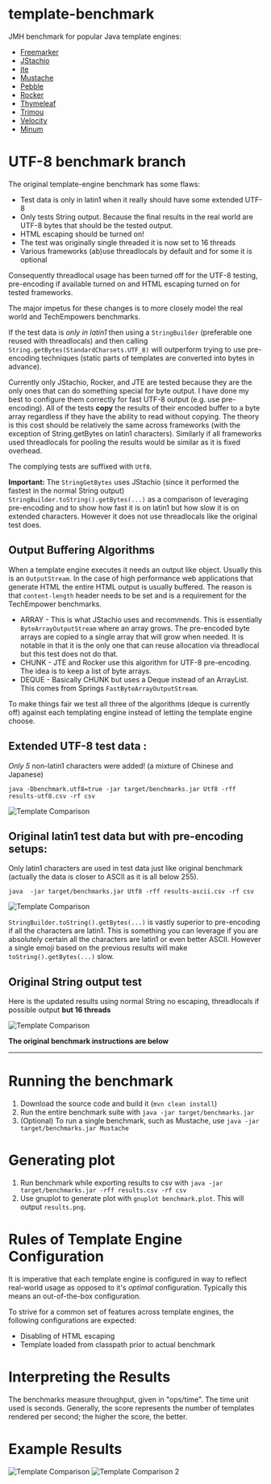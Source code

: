 template-benchmark
================

JMH benchmark for popular Java template engines:

* [Freemarker](http://freemarker.org/)
* [JStachio](https://github.com/jstachio/jstachio)
* [jte](https://github.com/casid/jte)
* [Mustache](https://github.com/spullara/mustache.java)
* [Pebble](http://www.mitchellbosecke.com/pebble)
* [Rocker](https://github.com/fizzed/rocker)
* [Thymeleaf](http://www.thymeleaf.org/)
* [Trimou](http://trimou.org/)
* [Velocity](http://velocity.apache.org/)
* [Minum](https://github.com/byronka/minum)


UTF-8 benchmark branch
======================

The original template-engine benchmark has some flaws:

* Test data is only in latin1 when it really should have some extended UTF-8
* Only tests String output. Because the final results in the real world are UTF-8 bytes that should be the tested output.
* HTML escaping should be turned on! 
* The test was originally single threaded it is now set to 16 threads
* Various frameworks (ab)use threadlocals by default and for some it is optional

Consequently threadlocal usage has been turned off for the UTF-8 testing, pre-encoding if available turned on 
and HTML escaping turned on for tested frameworks.

The major impetus for these changes is to more closely model the real world and TechEmpowers benchmarks.

If the test data is *only in latin1* then using a `StringBuilder` (preferable one reused with threadlocals)
and then calling `String.getBytes(StandardCharsets.UTF_8)` will outperform trying to use 
pre-encoding techniques (static parts of templates are converted into bytes in advance).

Currently only JStachio, Rocker, and JTE are tested because they are the only ones that can do something special
for byte output.
I have done my best to configure them correctly for fast UTF-8 output (e.g. use pre-encoding). 
All of the tests **copy** the results of their encoded buffer to a byte array regardless 
if they have the ability to read without copying. The theory is this cost should be relatively the same
across frameworks (with the exception of String.getBytes on latin1 characters). Similarly
if all frameworks used threadlocals for pooling the results would be similar as it is fixed overhead.

The complying tests are suffixed with `Utf8`.

**Important:** The `StringGetBytes` uses JStachio (since it performed the fastest in the normal String output)  
`StringBuilder.toString().getBytes(...)` as a comparison of
leveraging pre-encoding and to show how fast it is on latin1 but how slow it is on extended characters.
However it does not use threadlocals like the original test does.

## Output Buffering Algorithms

When a template engine executes it needs an output like object. Usually this is an `OutputStream`.
In the case of high performance web applications that generate HTML the entire HTML output is usually buffered.
The reason is that `content-length` header needs to be set and is a requirement for the TechEmpower benchmarks.

* ARRAY - This is what JStachio uses and recommends. This is essentially `ByteArrayOutputStream` where an array grows.
  The pre-encoded byte arrays are copied to a single array that will grow when needed.
  It is notable in that it is the only one that can reuse allocation via threadlocal but this test does not do that.
* CHUNK - JTE and Rocker use this algorithm for UTF-8 pre-encoding. The idea is to keep a list of byte arrays.
* DEQUE - Basically CHUNK but uses a Deque instead of an ArrayList. This comes from Springs `FastByteArrayOutputStream`.

To make things fair we test all three of the algorithms (deque is currently off)
against each templating engine instead of letting the template engine choose.

## Extended UTF-8 test data :

*Only 5* non-latin1 characters were added! (a mixture of Chinese and Japanese)

`java -Dbenchmark.utf8=true -jar target/benchmarks.jar Utf8 -rff results-utf8.csv -rf csv`

![Template Comparison](results-utf8.png)

## Original latin1 test data but with pre-encoding setups:

Only latin1 characters are used in test data just like original benchmark 
(actually the data is closer to ASCII as it is all below 255). 

`java  -jar target/benchmarks.jar Utf8 -rff results-ascii.csv -rf csv`

![Template Comparison](results-ascii.png)

`StringBuilder.toString().getBytes(...)` is vastly superior to pre-encoding if
all the characters are latin1. This is something you can leverage if you are absolutely
certain all the characters are latin1 or even better ASCII. However a single emoji based
on the previous results will make `toString().getBytes(...)` slow.


## Original String output test

Here is the updated results using normal String no escaping, threadlocals if possible
output **but 16 threads**


![Template Comparison](results.png)


**The original benchmark instructions are below**


-----------------------------------------------


Running the benchmark
======================

1. Download the source code and build it (`mvn clean install`)
2. Run the entire benchmark suite with `java -jar target/benchmarks.jar`
3. (Optional) To run a single benchmark, such as Mustache, use `java -jar target/benchmarks.jar Mustache`

Generating plot
===============
1. Run benchmark while exporting results to csv with `java -jar target/benchmarks.jar -rff results.csv -rf csv`
2. Use gnuplot to generate plot with `gnuplot benchmark.plot`. This will output `results.png`.

Rules of Template Engine Configuration
======================================
It is imperative that each template engine is configured in way to reflect real-world usage as opposed to it's *optimal* configuration. Typically this means an out-of-the-box configuration.

To strive for a common set of features across template engines, the following configurations are expected:
* Disabling of HTML escaping
* Template loaded from classpath prior to actual benchmark

Interpreting the Results
========================
The benchmarks measure throughput, given in "ops/time". The time unit used is seconds.
Generally, the score represents the number of templates rendered per second; the higher the score, the better.

Example Results
===============

![Template Comparison](results.png)
![Template Comparison 2](template_speed_chart.jpg)
